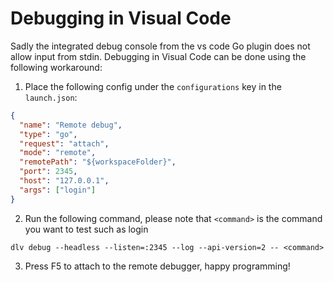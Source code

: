 # Debugging in Visual Code

Sadly the integrated debug console from the vs code Go plugin does not allow input from stdin. Debugging in Visual Code can be done using the following workaround:

1. Place the following config under the `configurations` key in the `launch.json`:

```json
{
  "name": "Remote debug",
  "type": "go",
  "request": "attach",
  "mode": "remote",
  "remotePath": "${workspaceFolder}",
  "port": 2345,
  "host": "127.0.0.1",
  "args": ["login"]
}
```

2. Run the following command, please note that `<command>` is the command you want to test such as login

```
dlv debug --headless --listen=:2345 --log --api-version=2 -- <command>
```

3. Press F5 to attach to the remote debugger, happy programming!
